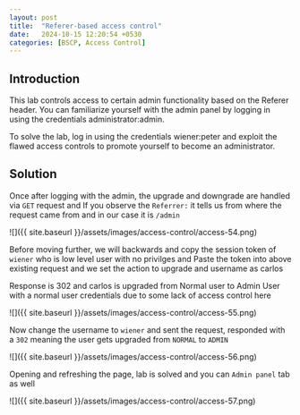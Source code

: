 ```yaml
---
layout: post
title:  "Referer-based access control"
date:   2024-10-15 12:20:54 +0530
categories: [BSCP, Access Control]
---
```


## Introduction

This lab controls access to certain admin functionality based on the Referer header. You can familiarize yourself with the admin panel by logging in using the credentials administrator:admin.

To solve the lab, log in using the credentials wiener:peter and exploit the flawed access controls to promote yourself to become an administrator. 

## Solution

Once after logging with the admin, the upgrade and downgrade are handled via `GET` request and If you observe the `Referrer:` it tells us from where the request came from and in our case it is `/admin`

![]({{ site.baseurl }}/assets/images/access-control/access-54.png)

Before moving further, we will backwards and copy the session token of `wiener` who is low level user with no privilges and Paste the token into above existing request and we set the action to upgrade and username as carlos 

Response is 302 and carlos is upgraded from Normal user to Admin User with a normal user credentials due to some lack of access control here 

![]({{ site.baseurl }}/assets/images/access-control/access-55.png)

Now change the username to `wiener` and sent the request, responded with a `302` meaning the user gets upgraded from `NORMAL` to `ADMIN`

![]({{ site.baseurl }}/assets/images/access-control/access-56.png)

Opening and refreshing the page, lab is solved and you can `Admin panel` tab as well 

![]({{ site.baseurl }}/assets/images/access-control/access-57.png)
